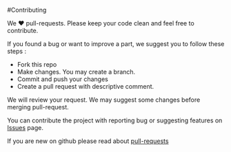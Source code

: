 #Contributing

We :heart: pull-requests. Please keep your code clean and feel free to contribute.

If you found a bug or want to improve a part, we suggest you to follow these steps : 

- Fork this repo
- Make changes. You may create a branch.
- Commit and push your changes
- Create a pull request with descriptive comment.


We will review  your request. We may suggest some changes before merging pull-request.


You can contribute the project with reporting bug or suggesting features on [Issues](https://github.com/ojs/ojs/issues) page.

If you are new on github please read about [pull-requests](https://help.github.com/articles/using-pull-requests) 
